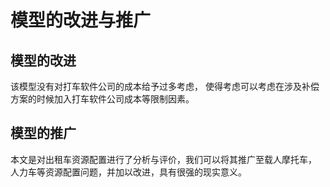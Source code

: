 # 模型的改进与推广

## 模型的改进
该模型没有对打车软件公司的成本给予过多考虑，
使得考虑可以考虑在涉及补偿方案的时候加入打车软件公司成本等限制因素。

## 模型的推广
本文是对出租车资源配置进行了分析与评价，我们可以将其推广至载人摩托车，
人力车等资源配置问题，并加以改进，具有很强的现实意义。
